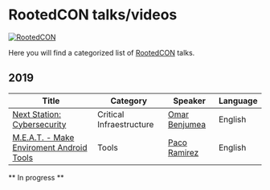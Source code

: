 RootedCON talks/videos
==================
[![RootedCON](https://i.imgur.com/oaA9kx9.png)](https://github.com/PaulSec/awesome-sec-talks)

Here you will find a categorized list of [RootedCON](https://www.rootedcon.com) talks.


## 2019

Title | Category | Speaker | Language
--- | --- | --- | ---
| [Next Station: Cybersecurity](https://youtu.be/BqS66wKuN3A)  | Critical Infraestructure | [Omar Benjumea](https://twitter.com/omarbenjumea) | English |
| [M.E.A.T. - Make Enviroment Android Tools](https://youtu.be/p-B5Ji7hxDY) | Tools | [Paco Ramirez](https://twitter.com/pacoraml) | English |

** In progress **
